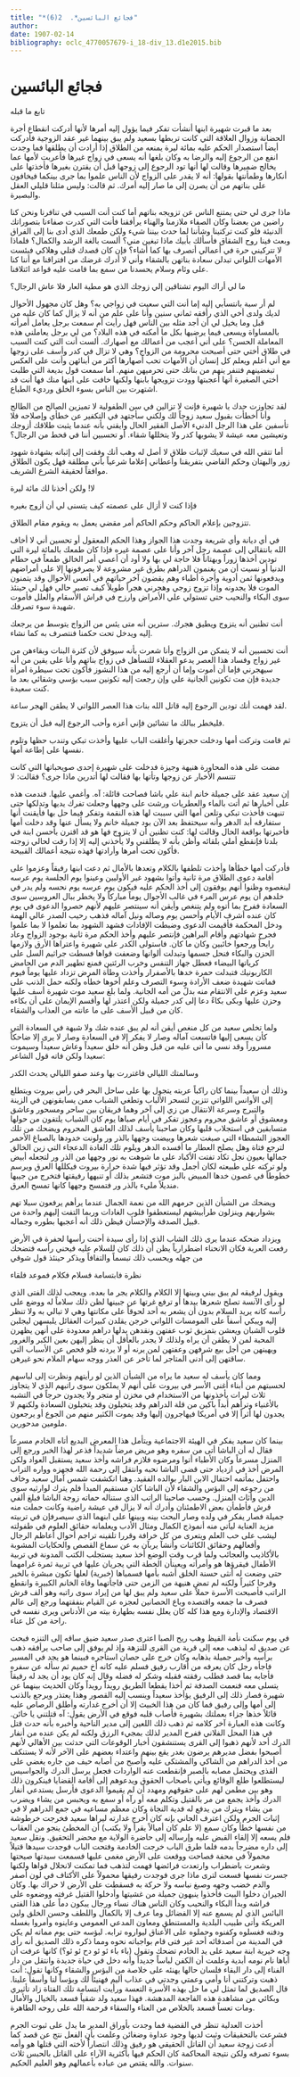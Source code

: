 ```yaml
---
title: "*فجائع البائسين*.  2(6)"
author: 
date: 1907-02-14
bibliography: oclc_4770057679-i_18-div_13.d1e2015.bib
---
```




#  فجائع البائسين 


 تابع ما قبله 

 بعد ما قبرت شهيرة ابنها أنشأت تفكر فيما يؤول إليه أمرها لأنها أدركت انقطاع أجرة الحضانة وزوال العلاقة التي كانت تربطها بسعيد ولم يبق بينهما غير عقد الزوجية فأدركت أيضاً استصدار الحكم عليه بمائة ليرة يمنعه من الطلاق إذا أرادت أن يطلقها فما وجدت انفع من الرجوع إليه والرضا به وكان بلغها أنه يسعى في زواج غيرها فأعربت لأمها عما يخالج ضميرها وقالت لها أنها تود الرجوع إلى زوجها قبل أن يقترن بغيرها فأخذتها على أنكارها وطمأنتها بقولها: أنه لا يقدر على الزواج لأن الناس علموا بما جرى بينكما فيخافون على بناتهم من أن يصرن إلى ما صار إليه أمرك. ثم قالت: وليس مثلنا قليلي العقل والبصيرة. 

 ماذا جرى لي حتى يمتنع الناس عن تزويجه بناتهم أما كنت أنت السبب في تنافرنا ونحن كنا راضين من بعضنا وكان الصفاء ملازمنا والهناء يرأفقنا فأنت التي كدرت صفاءنا بتصوراتك الدنيئة فلو كنت تركتينا وشأننا لما حدث بيننا شيء ولكن طمعك الذي أدى بنا إلى الفراق وبعث فينا روح الشقاق فأسألك بأبيك ماذا تبغين مني؟ ألست بالغة الرشد والكمال؟ فلماذا لا تتركيني حرة في أعمالي أتصرف بها كما أشاء؟ فإن كان قصدك قتلي وهلاكي فبئست الأمهات اللواتي تبدلن سعادة بناتهن بالشقاء وأني لا أدرك غرضك من افتراقنا مع أننا كنا على وئام وسلام يحسدنا من سمع بما قامت عليه قواعد ائتلافنا. 

 ما لي أراك اليوم تشتاقين إلي زوجك الذي هو مطية العار فلا عاش الرجال؟ 

 لم أر سبة بانتسأبي إليه إما أنت التي سعيت في زواجي به؟ وهل كان مجهول الأحوال لديك ولدى أخي الذي رأفقه  ثماني  سنين وأنا على علم من أنه لا يزال كما كان عليه من قبل وما يخيل لي أن أجد مثله بين الناس فهل رأيت أم سمعت برجل يعامل أمرأته بالمساواة ويسعى فيما يرضيها بكل ما أمكنه في هذه البلاد؟ من لي برجل يعاملني هذه المعاملة الحسن؟ على أني أعجب من أعمالك مع أصهارك. ألست أنت التي كنت السبب في طلاق أختي حتى أصبحت محرومة من الزواج؟ وهي لا تزال في كدر وأسف على زوجها مع أني أعلم ويعلم كل إنسان أن الأمهات تحب أصهارها أكثر من أبنائهن وأنت   على العكس تبغضينهم فتنفر ينهم من بناتك حتى تحرميهن منهم. أما سمعت قول بديعة التي طلبت أختي الصغيرة أنها أعجبتها وودت تزويجها بابنها ولكنها خافت على ابنها منك فها أنت قد اشتهرت بين الناس بسوء الخلق ورديء الطباع. 

 لقد تجاوزت حدك يا شهيرة فإنت لا تزالين في سن الطفولية لا تميزين الصالح من الطالح وأنا أخطأت بقبول سعيد زوجاً لك ولكني سأجتهد في التكفير عن خطأي وإصلاحه فلا تأسفين على هذا الرجل الدنيء الأصل الفقير الحال وأيقني بأنه عندما يثبت طلاقك أزوجك وتعيشين معه عيشة لا يشوبها كدر ولا يتخللها شقاء. أو تحسبين أننا في قحط من الرجال؟ 

 أما تتقي الله في سعيك لإثبات طلاق لا أصل له وهب أنك وفقت إلى إثباته بشهادة شهود زور والبهتان وحكم القاضي بتفريقنا وأعطاني إعلاما شرعياً بأني مطلقة فهل يكون الطلاق موافقاً لحقيقة الشرع الشريف. 

 لا! ولكن أخذنا لك  مائة  ليرة 

 فإذا كنت لا أزال على عصمته كيف يتسنى لي أن أزوج بغيره 

 تتزوجين بإعلام الحاكم وحكم الحاكم أمر مقضي يعمل به ويقوم مقام الطلاق. 

 في أي ديانة وأي شريعة وجدت هذا الجواز وهذا الحكم المعقول أو تحسين أني لا أخاف الله بانتقالي إلى عصمة رجل آخر وأنا على عصمة غيره فإذا كان طمعك بالمائة ليرة التي تودين أخذها زوراً وبهتاناً فلا حاجة لي بها ولا أود أن أعصي أمر الخالق طمعاً في حطام الدنيا أو نسيت أن من يغنمون الدراهم بطرق غير مشروعة لا يصرفونها إلا على أمراضهم ويدفعونها ثمن أدوية وأجرة أطباء وهم يقضون آخر حياتهم في أتعس الأحوال وقد يتمنون الموت فلا يجدونه وإذا تزوج زوجي وهجرني هجراً طويلاً كيف تصير حالي فهل لي حينئذ سوى البكاء والنحيب حتى تستولي علي الأمراض وارزح في فراش الأسقام والعلل فأموت شهيدة سوء تصرفك. 

 أنت تظنين أنه يتزوج ويطيق هجرك. سترين أنه متى يئس من الزواج يتوسط من يرجعك إليه ويدخل تحت حكمنا فنتصرف به كما نشاء. 

 أنت تحسبين أنه لا يتمكن من الزواج وأنا شعرت بأنه سيوفق لأن كثرة البنات وبقاءهن من غير زواج وفساد هذا العصر يدعو العقلاء للتسأهل في زواج بناتهم وأنا على يقين من   أنه سيهجرني فإما أن أموت وإما أن أرجع إليه من هذا النشوز فأكون تحت سيطرة امرأة جديدة فإن مت تكونين الجانية علي وإن رجعت إليه تكونين سبب بؤسي وشقائي بعد ما كنت سعيدة. 

 لقد فهمت أنك تودين الرجوع إليه قاتل الله بنات هذا العصر اللواتي لا يطقن الهجر ساعة. 

 فليخطر ببالك ما تشائين فإني أعزه وأحب الرجوع إليه فبل أن يتزوج. 

 ثم قامت وتركت أمها ودخلت حجرتها وأغلقت الباب عليها وأخذت تبكي وتندب حظها وتلوم نفسها على إطاعة أمها. 

 مضت على هذه المحاورة هنيهة وجيزة فدخلت على شهيرة  إحدى  صويحباتها التي كانت تتنسم الأخبار عن زوجها وتأتها بها فقالت لها أتدرين ماذا جرى؟ فقالت: لا 

 إن سعيد عقد على جميلة خانم ابنة علي باشا فصاحت قائلة: آه. وأغمي عليها. فندمت هذه على أخبارها ثم أتت بالماء والعطريات ورشت على وجهها وجعلت تفرك يديها وتدلكها حتى تنبهت فأخذت تبكي وتلعن أمها التي سببت لها هذه النقمة وتفكر فيما حل بها فأيقنت أنها ستفارقه أبد الدهر وأنه سيحتفظ بعد الآن بود جميلة خانم ولا يسأل عنها وقد دخلت أمها فأخبرتها بواقعة الحال وقالت لها: كنت تظنين أن لا يتزوج فها هو قد اقترن بأحسن ابنة في بلدنا فإنقطع أملي بلقائه وأظن بأنه لا يطلقني ولا يأخذني إليه إلا إذا رقت لحالي زوجته فأكون تحت أمرها وأرادتها فهذه نتيجة أعمالك القبيحة. 

 فأدركت أمها خطأها وأخذت تلطفها بالكلام وتعدها بالأمال ثم دعت ابنها رفيقاً وعزموا على أقامة دعوى الطلاق مرة ثانية وأتوا بشهود غير الأوليين وعينوا يوم الجلسة يوم عرسه لينغصوه وظنوا أنهم يوفقون إلى أخذ الحكم عليه فيكون يوم عرسه يوم نحسه ولم يدر في خلدهم أن يوم عرس المرء في غالب الأحوال يوماً مباركاً ولا يخطر ببال العروسين سوى السعادة ففرح بما أتوه ولم يتنغص وأيقن أنه سينتصر عليهم لأنهم حصروا الدعوى في يوم كان عنده أشرف الأيام وأحسن يوم وصاله ونيل آماله فذهب رحيب الصدر عالي الهمة ودخل المحكمة فأقيمت الدعوى وضبطت الإفادات فشهد الشهود بما تعلموا لا بما علموا فجرح شهادتهم وأقام البراهين فإنتصر عليهم وأخذ الحكم مرة ثانية بوجود الزواج وعاد رابحاً ورجعوا خائبين وكان ما كان. فاستولى الكدر على شهيرة   واعتراها الأرق ولازمها الحزن والبكاء فنحل جسمها وتبدلت ألوانها وضعفت قواها فسطت جراثيم السل على كرياتها البيضاء فعطل جهاز التنفس وخرب الرئتين فمنع تطهير الدم من الحامض الكاربونيك فتبدلت حمرة خدها بالأصفرار وأخذت وطأة المرض تزداد عليها يوماً فيوم فماتت شهيدة ضعف الأرادة وسوء التصرف وعلم أخوها خطأه ولكنه حمل الذنب على سعيد وعزم على الانتقام منه بدلً من أمه الجانية. ولما بلغ سعيد موت شهيرة أسف عليها وحزن عليها وبكى بكاءً دعا إلى كدر جميلة ولكن اعتذر لها وأقسم الإيمان على أن بكاءه كان من قبيل الأسف على ما عانته من العذاب والشقاء. 

 ولما تخلص سعيد من كل منغص أيقن أنه لم يبق عنده شك ولا شبهة في السعادة التي كأن يسعى إليها فاتسعت آماله وصار لا يفكر إلا في السعادة وصار لا يرى إلا ضاحكاً مسروراً وقد نسي ما أتى عليه من قبل وظن أنه خلق سعيداً وعاش سعيداً وسيموت سعيدا ولكن فاته قول الشاعر: 

 وسالمتك الليالي فاغتررت بها   وعند صفو الليالي يحدث الكدر  

 وذلك أن سعيداً بينما كان راكباً عربته يتجول بها على ساحل البحر في رأس بيروت ويتطلع إلى الأوانس اللواتي تتزين لتسحر الألباب وتطغي الشباب ممن يسابقونهن في الزينة والتبرج وسرعة الانتقال من زي إلى آخر وهما فريقان بين ساحر ومسحور وعاشق ومعشوق أو عاشق محروم وعجوز تفكر في أيام صباها يوم كان الشباب يلتفون من حولها متسابقين في استجلاب قلبها وكان صاحبنا يأسف لذلك العاشق المحروم ويضحك من تلك العجوز الشمطاء التي صبغت شعرها وبيضت وجهها بالذر ور ولونت خدودها بالصباغ الأحمر لترجع فتاة وهل يصلح العطار ما أفسده الدهر ويلوم تلك الغادة الدعجاء التي زين الخالق جمالها بعيون نجل تكاد تفتت الأكباد على ما شوهت به نور وجهها من الذر ور لتجعله أبيض ولو تركته على طبيعته لكان أجمل وقد تؤثر فيها شدة حرارة بيروت فيكللها العرق ويرسم خطوطاً في غصون خدها المبيض بالبز موت فتشعر بذلك أو تنبهها رفيقتها فتخرج من جيبها منديلاً مليء بالذر ور فتمسح وجهها كانها تمسح العرق. 

 ويضحك من الشبأن الذين حرمهم الله من نعمة الجمال عندما يرأهم يرفعون سبلا تهم بشواربهم وينزلون طرأبيشهم ليستعطفوا قلوب الغادات وربما التفت إليهم واحدة من قبيل   الصدقة والإحسأن فيظن ذلك أنه أعجبها بطوره وجماله. 

 ويزداد ضحكه عندما يرى ذلك الشاب الذي إذا رأى سيدة أحنت رأسها لحفرة في الأرض رفعت العربة فكان الانحناء اضطرارياً يظن أن ذلك كان للسلام عليه فيحني رأسه فتضحك من جهله ويحسب ذلك تبسماً والتفافاً ويذكر حينئذ قول شوقي 

 نظرة فابتسامة فسلام   فكلام فموعد فلقاء  

 ويقول لرفيقه لم يبق بيني وبينها إلا الكلام والكلام يجر ما بعده. ويعجب لذلك الفتى الذي لو رأى الآنسة تصلح شعرها بيدها أو ترفع غرتها عن جبينها لظن ذلك سلاماً له ووضع على رأسه كانه يريد السلام بدون أن يشعر به  أحد  لحوقاً على مكانتها وهي لا تبالي به ولا تنظر إليه ويبكي أسفاً على المومسات اللواتي خرجن يقلدن كبيرات العقائل يلبسهن ليجلبن قلوب الشبان ويعشن بتمزيق ثوب عفتهن ونقدهن بدلها دراهم معدودة على أنهن يظهرن المحبة لمن لا يطقن أن يراه ولذلك لا يجدر بالعأقل أن ينظر إليهن بعين الكبر والغرور ويهينهن من أجل بيع شرفهن وعفتهن لمن يرنه أو لا يردنه فلو فحص عن الأسباب التي ساقتهن إلى أدنى المتاجر لما تأخر عن العذر ووجه سهام الملام نحو غيرهن. 

 ومما كان يأسف له سعيد ما يراه من الشبأن الذين لو رأيتهم ونظرت إلى لباسهم لحسبتهم من أبناء أغنى الأسر في بيروت على أنهم لا يملكون سوى راتبهم الذي لا يتجاوز  ثلاث  ليرات يأخذونها من الاستخدام في مخزن أو متجر ولا يجدون حرجاً في التشبه بالأغنياء وترأهم أبداً باكين من قلة الدراهم وقد يتخيلون وقد يتخيلون السعادة ولكنهم لا يجدون لها أثراً إلا في أمريكا فيهاجرون إليها وقد يموت الكثير منهم من الجوع أو يرجعون ملومين مدحورين. 

 بينما كان سعيد يفكر في الهيئة الاجتماعية ويتأمل هذا المعرض البديع أتاه الخادم مسرعاً فقال له أن الباشا أتى من سفره وهو مريض مرضاً شديداً فذعر لهذا الخبر ورجع إلى المنزل مسرعاً وكان الأطباء أتوا ومرضوه فلازم فراشه وأخذ سعيد يستقبل العواد ولكن المرض أخذ في ازدياد حتى قضى الباشا نحبه وانتقل إلى رحمة الله فجهزه وواره التراب واحتفل بمأتمه احتفال الابن البار بوالده الفقيد. وهنا انكشفت شمس آمال سعيد وخاف من رجوعه إلى البؤس والشقاء لأن الباشا كان مستقيم المبدأ فلم يترك لوارثيه سوى الدين   وأثاث المنزل. وحسب صاحبنا الراتب الذي ستناله حماته زوجة الباشا فبلغ ألفي قرش فأطمأن بعض الاطمئنان وأدرك أنه لا يزال في عيشة راضية وكانت حملت منه جميلة فصار يفكر في ولده وصار البحث بينه وبينها على ابنهما الذي سيصرفإن في تربيته مزيد العناية ليأتي منه أنموذج الكمال ومثال الأدب ويعلمانه حقائق العلوم في طفولته ليشب على حب العلم ويتعرى من كل خرافة وقررا تلقينه تراجم أحوال أعاظم الرجال وأفعالهم وحقائق الكائنات وأنشآ يربآن به عن سماع القصص والحكايات المشوبة بالأكاذيب والعجائب ولما قرب وقت الوضع أخذ سعيد يستجلب الكتب المدونة في تربية الأطفال فيقرؤها هو وأمرأته ويعينأن الخطة التي يجريان عليها في تربية ثمرة غرامهما حتى وضعت له أنثى حسنة الخلق أشبه بأمها فسمياها (خبرية) لعلها تكون مبشرة بالخير وفرحا كثيراً ولكنه لم تمض هنيهة من الزمن حتى فاجأتهما وفاة الخانم الكبيرة وانقطع الراتب فأصبحت الأسرة حملاً على سعيد ولم يبق لها من إيراد سوى راتبه وهو  ألف  قرش فصرف ما جمعه واقتصده وباع الحصانين لعجزه عن القيام بنفقتهما ورجع إلى عالم الاقتصاد والإدارة ومع هذا كله كان يعلل نفسه بطهارة بيته من الأدناس ويرى نفسه في راحة من كل عناء. 

 في يوم سكنت نأمة القيظ وهب ريح الصبا اعترى صدر سعيد ضيق ساقه إلى التنزه فبحث عن صديق له ليذهب معه إلى قرية من القرى للنزهة وإذ لم يوفق إلى صاحب يرأفقه ذهب برأسه وأخبر جميلة بذهابه وكان خرج على حصان استأجره فبينما هو يجد في المسير فاجأه رجل كان يعرفه من أقارب رفيق فسلم عليه كانه أخ حميم ثم سأله عن سفره فأجابه بما قصد فطلب رفقته فقبله وشكر له فضله وقال إنه كان يود أن يجد له رفيقاً يتسلى معه فنعمت الصدفة ثم أخذا يقطعا الطريق رويداًَ رويداً وكان الحديث بينهما عن شهيرة فصار ذلك إلى الرفيق يؤأخذ سعيداً وينسب إليه القصور وهذا يعتذر ويرجع بالذنب إلى أمها وإلى رفيق فما كان من هذا الخبيث إلا أن أخرج غدارته وأطلق الرصاص عليه قائلاً خذها جزاء بعملتك بشهيرة فأصاب قلبه فوقع في الأرض يقول: آه قتلتني يا خائن. وكانت هذه العبارة آخر كلامه ثم ذهب ذلك اللعين إلى مدير الناحية وأخبره بأنه حدث قتل في هذا المحل الفلاني ففرح المدير لذلك بمجيء الرزق ولكنه لم يكن عنده من أنفار الدرك   أحد  لأنهم ذهبوا إلى القرى يستنشقون أخبار الوقوعات التي حدثت بين الأهالي لأنهم أصبحوا بفضل مديرهم يرضون بغدر يقع بينهم واعتداء بعضهم على الآخر لأنه لا يستنكف من أخذ الدراهم من الشاكي والمشتكى عليه وأصبح من أصابه حيف من جاره يغضي على القذى ويحتمل مصابه بالصبر فإنقطعت عنه الواردات فجعل يرسل الدرك والجواسيس ليستطلعوا طلع الوقائع ويأتي بأصحاب الحقوق ويدعوهم إلى أقامة القضايا فينكرون ذلك وهو بين مطمن لهم على حقوقهم ومهدد أن لم يقيموا الدعوى فأرسل يستدعي أنفار الدرك وأخذ يجمع من مر بالقتيل وتكلم معه أو رآه أو سمع به ويحبس من يشاء ويضرب من يشاء ويترك من يدفع له فدية النجاة وكان معظم مساعيه في جمع الدراهم لا في إثبات الجرم ولكن اعترف الجاني بإنه كان أخرج غدارته ليراها سعيد فخرجت خرطوشة من نفسها خطأ وكان سمع (لا علم كان أميالاً يقرأ ولا يكتب) أن المخطئ ينجو من العقاب فلم يسعه إلا إلقاء القبض عليه وإرساله إلى حاضرة الولاية مع محضر التحقيق. ونقل سعيد إلى داره مضرجاً بدمه فلما طرق الباب خرجت الخادمة وفتحت الباب فوجدت سيدها قتيلاً محمولاً في محفة فصاحت ووقعت على الأرض مغمى عليها فسمعت سيدتها صيحتها وشعرت باضطراب وارتعدت فرائضها فهمت لتذهب فما تمكنت لانحلال قواها ولكنها جسرت نفسها فسعت لترى ماذا جرى فوجدت رفيقها محمولاً على الأكتاف في لون أصفر والدم خضب وجهه وصبغ نباسه ولا حركة به فسقطت على الأرض لا حراك بها. وكان الجيران دخلوا البيت فأخذوا ينبهون جميلة من غشيتها وأدخلوا القتيل غرفته ووضعوه على فراشه وبدأ البكاء والنحيب وكان الناس هناك نساء ورجال يبكون دماً على هذا الفتى البائس الذي لم يسمع عنه إلا الفضائل وما عرف إلا بالكمال واللطف وحسن الخلق ولين العريكة وأتى طبيب البلدية والمستنطق ومعاون المدعي العمومي وعاينوه وأمروا بغسله ودفنه فغسلوه وكفنوه وحملوه على الأعناق ليواروه ترابه. لبؤسه حتى يوم مماته لم يكن في المدينة من أصدقائه  أحد  غير فتى قام بواجباته نحوه ومما ذكره ذلك الصديق أنه رأى وجه خيرية ابنة سعيد على يد الخادم تضحك وتقول (باء باء ئو ئو دح ئو ئو؟) كانها عرفت أن أباها نام نومه أبدية وعلمت أن الكفن لباساً جديداً وأنه دخل في حياة جديدة وانتقل من دار الفناء إلى دار البقاء فلسان حالها يهنئه على خلاصة من   البؤس والشقاء وكانها تقول: أنت ذهبت وتركتني أنا وأمي وعمتي وجدتي في عذاب أليم فهنيئاً لك وبؤساً لنا وأسفاً علينا. قال الصديق لما تمثل لي ما حل بهذه الأسرة التعسة ورأيت ابتسامة تلك الفتاة زاد تأثيري وبكائي من مشاهدة هذه الفاجعة المدهشة. فهذا سعيد ولد شقياً فسعد بالخيال والأمال ومات تعساً فسعد بالخلاص من العناء والسقاء فرحمة الله على روحه الطاهرة. 

 أخذت العدلية تنظر في القضية فما وجدت بأوراق المدير ما يدل على ثبوت الجرم فشرعت بالتحقيقات وثبت لديها وجود عداوة وضغائن وعلمت بأن الفعل نتج عن قصد كما أدعت زوجة سعيد أن القاتل الحقيقي هو رفيق وذلك انتصاراًُ لأخته التي قتلها هو وأمه بسوء تصرفه ولكن نتيجة المحاكمة كان الحكم فيها بأكثرية الآراء على القاتل بالحبس  ثلاث  سنوات. والله يقتص من عباده بأعمالهم وهو العليم الحكيم. 
